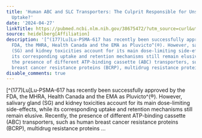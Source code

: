 ```yaml
---
title: 'Human ABC and SLC Transporters: The Culprit Responsible for Unspecific PSMA-617
  Uptake?'
date: '2024-04-27'
linkTitle: https://pubmed.ncbi.nlm.nih.gov/38675472/?utm_source=curl&utm_medium=rss&utm_campaign=pubmed-2&utm_content=1FakS-2QOkCT8HsMOQP1bCRQ4YzyumYOmxmF0moLsQ3dFB1E9V&fc=20220326224207&ff=20240427180604&v=2.18.0.post9+e462414
source: heidelberg[Affiliation]
description: '[^(177)Lu]Lu-PSMA-617 has recently been successfully approved by the
  FDA, the MHRA, Health Canada and the EMA as Pluvicto^(®). However, salivary gland
  (SG) and kidney toxicities account for its main dose-limiting side-effects, while
  its corresponding uptake and retention mechanisms still remain elusive. Recently,
  the presence of different ATP-binding cassette (ABC) transporters, such as human
  breast cancer resistance proteins (BCRP), multidrug resistance proteins ...'
disable_comments: true
---
```

[^(177)Lu]Lu-PSMA-617 has recently been successfully approved by the FDA, the MHRA, Health Canada and the EMA as Pluvicto^(®). However, salivary gland (SG) and kidney toxicities account for its main dose-limiting side-effects, while its corresponding uptake and retention mechanisms still remain elusive. Recently, the presence of different ATP-binding cassette (ABC) transporters, such as human breast cancer resistance proteins (BCRP), multidrug resistance proteins ...